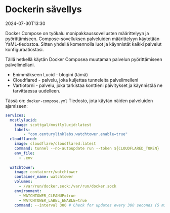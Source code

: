 # Dockerin sävellys

<datetime class="hidden">2024-07-30T13:30</datetime>

<!--category-- Docker -->
Docker Compose on työkalu monipakkaussovellusten määrittelyyn ja pyörittämiseen. Compose-sovelluksen palveluiden määrittelyyn käytetään YaML-tiedostoa. Sitten yhdellä komennolla luot ja käynnistät kaikki palvelut konfiguraatiostasi.

Tällä hetkellä käytän Docker Composea muutaman palvelun pyörittämiseen palvelimellani.

- Enimmäkseen Lucid - blogini (tämä)
- Cloudflared - palvelu, joka kuljettaa tunneleita palvelimelleni
- Vartiotorni - palvelu, joka tarkistaa konttieni päivitykset ja käynnistää ne tarvittaessa uudelleen.

Tässä on: `docker-compose.yml` Tiedosto, jota käytän näiden palveluiden ajamiseen:

```yaml
services:
  mostlylucid:
    image: scottgal/mostlylucid:latest
    labels:
        - "com.centurylinklabs.watchtower.enable=true"
  cloudflared:
    image: cloudflare/cloudflared:latest
    command: tunnel --no-autoupdate run --token ${CLOUDFLARED_TOKEN}
    env_file:
      - .env
        
  watchtower:
    image: containrrr/watchtower
    container_name: watchtower
    volumes:
      - /var/run/docker.sock:/var/run/docker.sock
    environment:
      - WATCHTOWER_CLEANUP=true
      - WATCHTOWER_LABEL_ENABLE=true
    command: --interval 300 # Check for updates every 300 seconds (5 minutes)
```